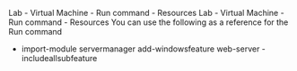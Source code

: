 Lab - Virtual Machine - Run command - Resources
Lab - Virtual Machine - Run command - Resources
You can use the following as a reference for the Run command

- import-module servermanager
add-windowsfeature web-server -includeallsubfeature
